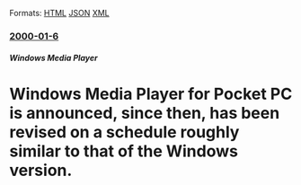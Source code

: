 
Formats: [HTML](/news/2000/01/6/windows-media-player-for-pocket-pc-is-announced-since-then-has-been-revised-on-a-schedule-roughly-similar-to-that-of-the-windows-version.html)  [JSON](/news/2000/01/6/windows-media-player-for-pocket-pc-is-announced-since-then-has-been-revised-on-a-schedule-roughly-similar-to-that-of-the-windows-version.json)  [XML](/news/2000/01/6/windows-media-player-for-pocket-pc-is-announced-since-then-has-been-revised-on-a-schedule-roughly-similar-to-that-of-the-windows-version.xml)  

### [2000-01-6](/news/2000/01/6/index.md)

##### Windows Media Player
# Windows Media Player for Pocket PC is announced, since then, has been revised on a schedule roughly similar to that of the Windows version.



